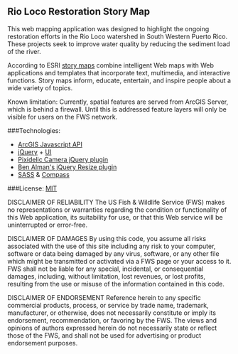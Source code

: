 Rio Loco  Restoration Story Map
-------------

This web mapping application was designed to highlight the ongoing restoration efforts in the Rio Loco watershed in South Western Puerto Rico.  These projects seek to improve water quality by reducing the sediment load of the river.

According to ESRI [story maps][1] combine intelligent Web maps with Web applications and templates that incorporate text, multimedia, and interactive functions. Story maps inform, educate, entertain, and inspire people about a wide variety of topics.

Known limitation:  Currently, spatial features are served from ArcGIS Server, which is behind a firewall.  Until this is addressed feature layers will only be visible for users on the FWS network.

###Technologies:
- [ArcGIS Javascript API][4]
- [jQuery][5] + [UI][6]</br>
- [Pixidelic Camera jQuery plugin][2]</br> 
- [Ben Alman's jQuery Resize plugin][3]
- [SASS][7] &amp; [Compass][8]

###License: [MIT][9]

DISCLAIMER OF RELIABILITY
The US Fish &amp; Wildlife Service (FWS) makes no representations or warranties regarding the condition or functionality of this Web application, its suitability for use, or that this Web service will be uninterrupted or error-free.

DISCLAIMER OF DAMAGES
By using this code, you assume all risks associated with the use of this site including any risk to your computer, software or data being damaged by any virus, software, or any other file which might be transmitted or activated via a FWS page or your access to it. FWS shall not be liable for any special, incidental, or consequential damages, including, without limitation, lost revenues, or lost profits, resulting from the use or misuse of the information contained in this code.

DISCLAIMER OF ENDORSEMENT
Reference herein to any specific commercial products, process, or service by trade name, trademark, manufacturer, or otherwise, does not necessarily constitute or imply its endorsement, recommendation, or favoring by the FWS. The views and opinions of authors expressed herein do not necessarily state or reflect those of the FWS, and shall not be used for advertising or product endorsement purposes.

[1]:http://storymaps.esri.com/home/
[2]:http://www.pixedelic.com/plugins/camera/
[3]:http://benalman.com/projects/jquery-resize-plugin/
[4]:https://developers.arcgis.com/en/javascript/
[5]:http://jquery.com/
[6]:http://jqueryui.com/
[7]:http://sass-lang.com/
[8]:http://compass-style.org/
[9]:http://opensource.org/licenses/MIT
